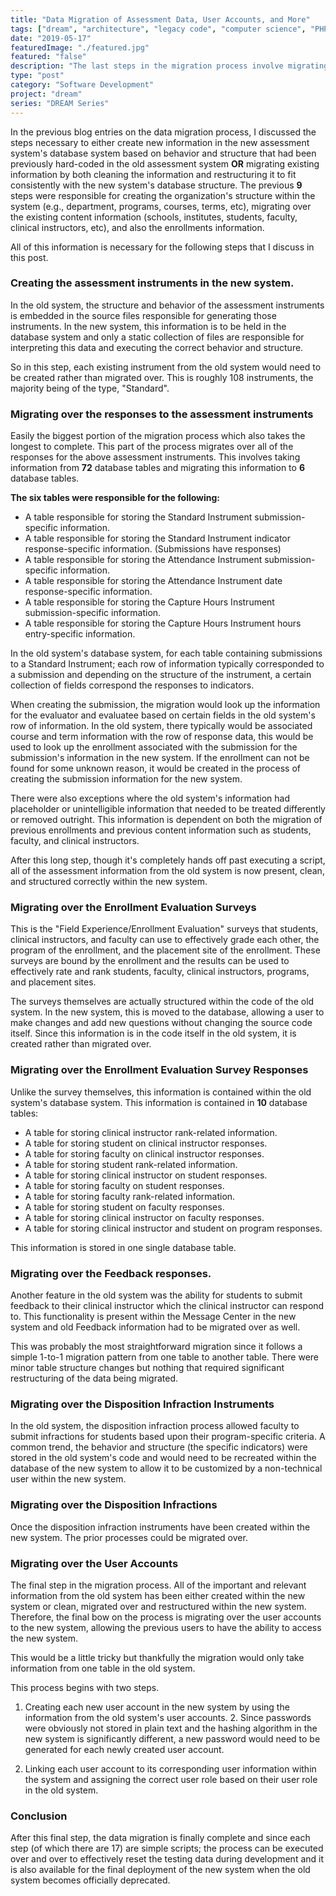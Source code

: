 ```yaml
---
title: "Data Migration of Assessment Data, User Accounts, and More"
tags: ["dream", "architecture", "legacy code", "computer science", "PHP", "MySQL", "jQuery", "LAMP"]
date: "2019-05-17"
featuredImage: "./featured.jpg"
featured: "false"
description: "The last steps in the migration process involve migrating the greatest amount of information, the assessment information. Once that information has been migrated over. It is time to finally migrate over the actual registered user accounts to this new system."
type: "post"
category: "Software Development"
project: "dream"
series: "DREAM Series"
---
```

In the previous blog entries on the data migration process, I discussed the steps necessary to either create new information in the new assessment system's database system based on behavior and structure that had been previously hard-coded in the old assessment system **OR** migrating existing information by both cleaning the information and restructuring it to fit consistently with the new system's database structure. The previous **9** steps were responsible for creating the organization's structure within the system (e.g., department, programs, courses, terms, etc), migrating over the existing content information (schools, institutes, students, faculty, clinical instructors, etc), and also the enrollments information. 

All of this information is necessary for the following steps that I discuss in this post.

### Creating the assessment instruments in the new system.

In the old system, the structure and behavior of the assessment instruments is embedded in the source files responsible for generating those instruments. In the new system, this information is to be held in the database system and only a static collection of files are responsible for interpreting this data and executing the correct behavior and structure. 

So in this step, each existing instrument from the old system would need to be created rather than migrated over.  This is roughly 108 instruments, the majority being of the type, "Standard". 

### Migrating over the responses to the assessment instruments

Easily the biggest portion of the migration process which also takes the longest to complete. This part of the process migrates over all of the responses for the above assessment instruments. This involves taking information from **72** database tables and migrating this information to **6** database tables.

**The six tables were responsible for the following:**

- A table responsible for storing the Standard Instrument submission-specific information.
- A table responsible for storing the Standard Instrument indicator response-specific information. (Submissions have responses)
- A table responsible for storing the Attendance Instrument submission-specific information.
- A table responsible for storing the Attendance Instrument date response-specific information. 
- A table responsible for storing the Capture Hours Instrument submission-specific information.
- A table responsible for storing the Capture Hours Instrument hours entry-specific information.

In the old system's database system, for each table containing submissions to a Standard Instrument; each row of information typically corresponded to a submission and depending on the structure of the instrument, a certain collection of fields correspond the responses to indicators.

When creating the submission, the migration would look up the information for the evaluator and evaluatee based on certain fields in the old system's row of information. In the old system, there typically would be associated course and term information with the row of response data, this would be used to look up the enrollment associated with the submission for the submission's information in the new system. If the enrollment can not be found for some unknown reason, it would be created in the process of creating the submission information for the new system.

There were also exceptions where the old system's information had placeholder or unintelligible information that needed to be treated differently or removed outright. This information is dependent on both the migration of previous enrollments and previous content information such as students, faculty, and clinical instructors.

After this long step, though it's completely hands off past executing a script, all of the assessment information from the old system is now present, clean, and structured correctly within the new system.

### Migrating over the Enrollment Evaluation Surveys

This is the "Field Experience/Enrollment Evaluation" surveys that students, clinical instructors, and faculty can use to effectively grade each other, the program of the enrollment, and the placement site of the enrollment. These surveys are bound by the enrollment and the results can be used to effectively rate and rank students, faculty, clinical instructors, programs, and placement sites.

The surveys themselves are actually structured within the code of the old system. In the new system, this is moved to the database, allowing a user to make changes and add new questions without changing the source code itself. Since this information is in the code itself in the old system, it is created rather than migrated over.

### Migrating over the Enrollment Evaluation Survey Responses

Unlike the survey themselves, this information is contained within the old system's database system. This information is contained in **10** database tables:

- A table for storing clinical instructor rank-related information.
- A table for storing student on clinical instructor responses.
- A table for storing faculty on clinical instructor responses.
- A table for storing student rank-related information.
- A table for storing clinical instructor on student responses.
- A table for storing faculty on student responses.
- A table for storing faculty rank-related information.
- A table for storing student on faculty responses.
- A table for storing clinical instructor on faculty responses.
- A table for storing clinical instructor and student on program responses.

This information is stored in one single database table.

### Migrating over the Feedback responses.

Another feature in the old system was the ability for students to submit feedback to their clinical instructor which the clinical instructor can respond to. This functionality is present within the Message Center in the new system and old Feedback information had to be migrated over as well.

This was probably the most straightforward migration since it follows a simple 1-to-1 migration pattern from one table to another table. There were minor table structure changes but nothing that required significant restructuring of the data being migrated.

### Migrating over the Disposition Infraction Instruments

In the old system, the disposition infraction process allowed faculty to submit infractions for students based upon their program-specific criteria. A common trend, the behavior and structure (the specific indicators) were stored in the old system's code and would need to be recreated within the database of the new system to allow it to be customized by a non-technical user within the new system.

### Migrating over the Disposition Infractions

Once the disposition infraction instruments have been created within the new system. The prior processes could be migrated over.

### Migrating over the User Accounts

The final step in the migration process. All of the important and relevant information from the old system has been either created within the new system or clean, migrated over and restructured within the new system. Therefore, the final bow on the process is migrating over the user accounts to the new system, allowing the previous users to have the ability to access the new system. 

This would be a little tricky but thankfully the migration would only take information from one table in the old system.

This process begins with two steps.

1. Creating each new user account in the new system by using the information from the old system's user accounts.
	2. Since passwords were obviously not stored in plain text and the hashing algorithm in the new system is significantly different, a new password would need to be generated for each newly created user account.

2. Linking each user account to its corresponding user information within the system and assigning the correct user role based on their user role in the old system.

### Conclusion

After this final step, the data migration is finally complete and since each step (of which there are 17) are simple scripts; the process can be executed over and over to effectively reset the testing data during development and it is also available for the final deployment of the new system when the old system becomes officially deprecated.